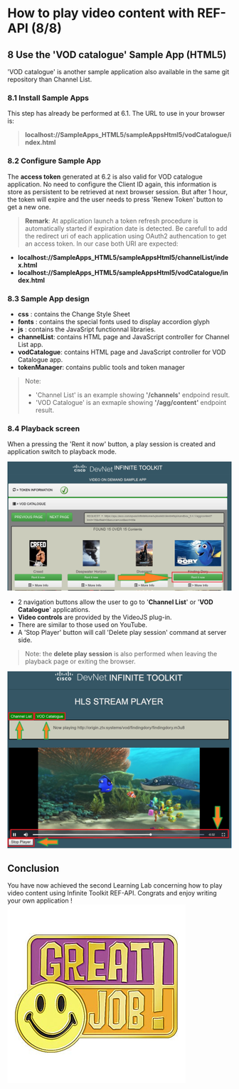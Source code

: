 #  How to play video content with REF-API (8/8)


## 8 Use the 'VOD catalogue'  Sample App  (HTML5)

'VOD catalogue' is another sample application also available in the same git repository than Channel List.

### 8.1 Install Sample Apps

This step has already be performed at 6.1.
The URL to use in your browser is:
> **localhost://SampleApps_HTML5/sampleAppsHtml5/vodCatalogue/index.html**
>


### 8.2 Configure Sample App

The **access token** generated at 6.2 is also valid for VOD catalogue application.
No need to configure the Client ID again, this information is store as persistent to be retrieved at next browser session.
But after 1 hour, the token will expire and the user needs to press 'Renew Token' button to get a new one.
> **Remark**:
> At application launch a token refresh procedure is automatically started if expiration date is detected. Be carefull to add the redirect uri of each application using OAuth2 authencation to get an access token. In our case both URI are expected:
- **localhost://SampleApps_HTML5/sampleAppsHtml5/channelList/index.html**
- **localhost://SampleApps_HTML5/sampleAppsHtml5/vodCatalogue/index.html**


### 8.3 Sample App design

- **css** : contains the Change Style Sheet
- **fonts** : contains the special fonts used to display accordion glyph
- **js** : contains the JavaSript functionnal libraries.
- **channelList**: contains HTML page and JavaScript controller for Channel List app.
- **vodCatalogue**: contains HTML page and JavaScript controller for VOD Catalogue app.
- **tokenManager**: contains public tools and token manager

> Note: 
> - 'Channel List' is an example showing **'/channels'** endpoind result.
> - 'VOD Catalogue' is an exmaple showing **'/agg/content'** endpoint result.
> 
### 8.4 Playback screen

When a pressing the 'Rent it now' button, a play session is created and application switch to playback mode.

  ![](./assets/images/Start-REF-API-102-19_VOD_Dory.jpg)<br/>

- 2 navigation buttons allow the user to go to '**Channel List**' or '**VOD Catalogue**' applications.
- **Video controls** are provided by the VideoJS plug-in.
- There are similar to those used on YouTube.
- A 'Stop Player' button will call 'Delete play session' command at server side.
> Note: the **delete play session** is also performed when leaving the playback page or exiting the browser.


  ![](./assets/images/Start-REF-API-102-20_VOD_Dory.jpg)<br/>

## Conclusion
You have now achieved the second Learning Lab concerning how to play video content using Infinite Toolkit REF-API. Congrats and enjoy writing your own application !
  ![](./assets/images/Start-REF-API-102-21_great_job.jpg)<br/>
